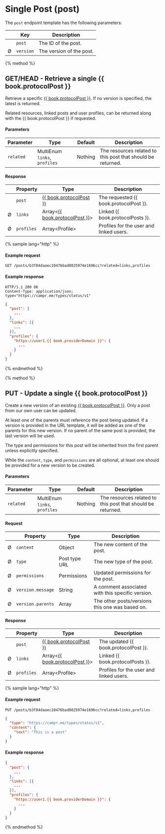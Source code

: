 # Single Post \(post\)

The `post` endpoint template has the following parameters:

| | Key       | Description              |
|-| --------- | ------------------------ |
| | `post`    | The ID of the post.      |
|Ø| `version` | The version of the post. |

{% method %}
## GET/HEAD - Retrieve a single {{ book.protocolPost }}

Retrieve a specific [{{ book.protocolPost }}](/model-reference/post-envelope).
If no version is specified, the latest is returned.

Related resources, linked posts and user profiles, can be returned along with the {{ book.protocolPost }} if requested.

#### Parameters

| Parameter | Type                          | Default | Description                                                 |
| --------- | ----------------------------- | ------- | ----------------------------------------------------------- |
| `related` | MultiEnum `links`, `profiles` | Nothing | The resources related to this post that should be returned. |

#### Response

| | Property   | Type                                                                   | Description                             |
|-| ---------- | ---------------------------------------------------------------------- | --------------------------------------- |
| | `post`     | [{{ book.protocolPost }}](/model-reference/post-envelope)              | The requested {{ book.protocolPost }}.  |
|Ø| `links`    | Array&lt;[{{ book.protocolPost }}](/model-reference/post-envelope)&gt; | Linked {{ book.protocolPosts }}.        |
|Ø| `profiles` | Array&lt;Profile&gt;                                                   | Profiles for the user and linked users. |

{% sample lang="http" %}
#### Example request

```
GET /posts/b3f84daaec10476bad8025974e1696cc?related=links,profiles
```

#### Example response

```
HTTP/1.1 200 OK
Content-Type: application/json; type="https://campr.me/types/status/v1"
```

```json
{
  "post": {
    ...
  },
  "links": [{
    ...
  }],
  "profiles": {
    "https://user1.{{ book.providerDomain }}": {
      ...
    }
  }
}
```
{% endmethod %}

{% method %}
## PUT - Update a single {{ book.protocolPost }}

Create a new version of an existing [{{ book.protocolPost }}](/model-reference/post-envelope).
Only a post from our own user can be updated.

At least one of the parents must reference the post being updated.
If a version is provided in the URL template, it will be added as one of the parents for this new version.
If no parent of the same post is provided, the last version will be used.

The type and permissions for this post will be inherited from the first parent unless explicitly specified.

While the `content`, `type`, and `permissions` are all optional, at least one should be provided for a new version to be created.

#### Parameters

| Parameter | Type                          | Default | Description                                                 |
| --------- | ----------------------------- | ------- | ----------------------------------------------------------- |
| `related` | MultiEnum `links`, `profiles` | Nothing | The resources related to this post that should be returned. |

#### Request

| | Property          | Type                 | Description                                      |
|-| ----------------- | -------------------- | ------------------------------------------------ |
|Ø| `content`         | Object               | The new content of the post.                     |
|Ø| `type`            | Post type URL        | The new type of the post.                        |
|Ø| `permissions`     | Permissions          | Updated permissions for the post.                |
|Ø| `version.message` | String               | A comment associated with this specific version. |
|Ø| `version.parents` | Array<PostReference> | The other posts/versions this one was based on.  |

#### Response

| | Property   | Type                                                                   | Description                             |
|-| ---------- | ---------------------------------------------------------------------- | --------------------------------------- |
| | `post`     | [{{ book.protocolPost }}](/model-reference/post-envelope)              | The updated {{ book.protocolPost }}.    |
|Ø| `links`    | Array&lt;[{{ book.protocolPost }}](/model-reference/post-envelope)&gt; | Linked {{ book.protocolPosts }}.        |
|Ø| `profiles` | Array&lt;Profile&gt;                                                   | Profiles for the user and linked users. |

{% sample lang="http" %}
#### Example request

```
PUT /posts/b3f84daaec10476bad8025974e1696cc?related=links,profiles
```

```json
{
  "type": "https://campr.me/types/status/v1",
  "content": {
    "text": "This is a post"
  }
}
```

#### Example response

```json
{
  "post": {
    ...
  },
  "links": [{
    ...
  }],
  "profiles": {
    "https://user1.{{ book.providerDomain }}": {
      ...
    }
  }
}
```
{% endmethod %}